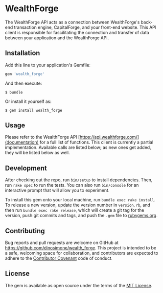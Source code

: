 # WealthForge

The WealthForge API acts as a connection between WealthForge's back-end transaction engine, CapitalForge, and your front-end website. This API client is responsible for fascilitating the connection and transfer of data between your application and the WealthForge API.


## Installation

Add this line to your application's Gemfile:

```ruby
gem 'wealth_forge'
```

And then execute:

    $ bundle

Or install it yourself as:

    $ gem install wealth_forge

## Usage

Please refer to the WealthForge API [https://api.wealthforge.com/](documentation) for a full list of functions. This client is currently a partial implementation. Available calls are listed below; as new ones get added, they will be listed below as well.



## Development

After checking out the repo, run `bin/setup` to install dependencies. Then, run `rake spec` to run the tests. You can also run `bin/console` for an interactive prompt that will allow you to experiment.

To install this gem onto your local machine, run `bundle exec rake install`. To release a new version, update the version number in `version.rb`, and then run `bundle exec rake release`, which will create a git tag for the version, push git commits and tags, and push the `.gem` file to [rubygems.org](https://rubygems.org).

## Contributing

Bug reports and pull requests are welcome on GitHub at https://github.com/dinosimone/wealth_forge. This project is intended to be a safe, welcoming space for collaboration, and contributors are expected to adhere to the [Contributor Covenant](http://contributor-covenant.org) code of conduct.


## License

The gem is available as open source under the terms of the [MIT License](http://opensource.org/licenses/MIT).

